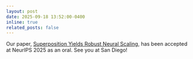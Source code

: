 ```yaml
---
layout: post
date: 2025-09-18 13:52:00-0400
inline: true
related_posts: false
---
```


Our paper, [Superposition Yields Robust Neural Scaling](https://arxiv.org/abs/2505.10465), has been accepted at NeurIPS 2025 as an oral. See you at San Diego!